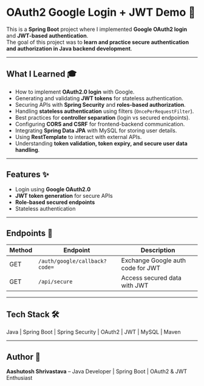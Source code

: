 # OAuth2 Google Login + JWT Demo 🚀

This is a **Spring Boot** project where I implemented **Google OAuth2 login** and **JWT-based authentication**.  
The goal of this project was to **learn and practice secure authentication and authorization in Java backend development**.

---

## What I Learned 🎓
- How to implement **OAuth2.0 login** with Google.  
- Generating and validating **JWT tokens** for stateless authentication.  
- Securing APIs with **Spring Security** and **roles-based authorization**.  
- Handling **stateless authentication** using filters (`OncePerRequestFilter`).  
- Best practices for **controller separation** (login vs secured endpoints).  
- Configuring **CORS and CSRF** for frontend-backend communication.  
- Integrating **Spring Data JPA** with MySQL for storing user details.  
- Using **RestTemplate** to interact with external APIs.  
- Understanding **token validation, token expiry, and secure user data handling**.

---

## Features ✨
- Login using **Google OAuth2.0**  
- **JWT token generation** for secure APIs  
- **Role-based secured endpoints**  
- Stateless authentication  

---

## Endpoints 🔗
| Method | Endpoint | Description |
|--------|---------|-------------|
| GET | `/auth/google/callback?code=` | Exchange Google auth code for JWT |
| GET | `/api/secure` | Access secured data with JWT |

---

## Tech Stack 🛠
Java | Spring Boot | Spring Security | OAuth2 | JWT | MySQL | Maven

---

## Author 👤
**Aashutosh Shrivastava** – Java Developer | Spring Boot | OAuth2 & JWT Enthusiast
